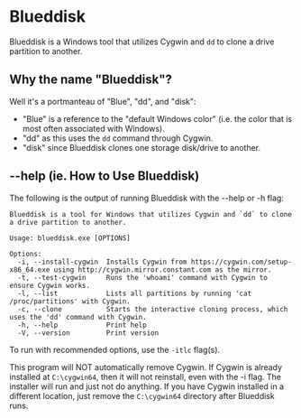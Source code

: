 # Blueddisk
Blueddisk is a Windows tool that utilizes Cygwin and `dd` to clone a drive partition to another.

## Why the name "Blueddisk"?
Well it's a portmanteau of "Blue", "dd", and "disk":
- "Blue" is a reference to the "default Windows color" (i.e. the color that is most often associated with Windows).
- "dd" as this uses the `dd` command through Cygwin.
- "disk" since Blueddisk clones one storage disk/drive to another.

## --help (ie. How to Use Blueddisk)
The following is the output of running Blueddisk with the --help or -h flag:
```
Blueddisk is a tool for Windows that utilizes Cygwin and `dd` to clone a drive partition to another.

Usage: blueddisk.exe [OPTIONS]

Options:
  -i, --install-cygwin  Installs Cygwin from https://cygwin.com/setup-x86_64.exe using http://cygwin.mirror.constant.com as the mirror.
  -t, --test-cygwin     Runs the 'whoami' command with Cygwin to ensure Cygwin works.
  -l, --list            Lists all partitions by running 'cat /proc/partitions' with Cygwin.
  -c, --clone           Starts the interactive cloning process, which uses the 'dd' command with Cygwin.
  -h, --help            Print help
  -V, --version         Print version
```
To run with recommended options, use the `-itlc` flag(s).

This program will NOT automatically remove Cygwin. If Cygwin is already installed at `C:\cygwin64`, then it will not reinstall, even with the -i flag. The installer will run and just not do anything. If you have Cygwin installed in a different location, just remove the `C:\cygwin64` directory after Blueddisk runs.